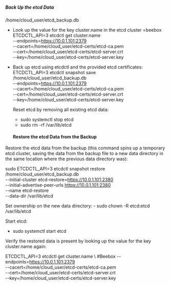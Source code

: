 ##### Back Up the etcd Data
/home/cloud_user/etcd_backup.db

- Look up the value for the key cluster.name in the etcd cluster =beebox
ETCDCTL_API=3 etcdctl get cluster.name \
  --endpoints=https://10.0.1.101:2379 \
  --cacert=/home/cloud_user/etcd-certs/etcd-ca.pem \
  --cert=/home/cloud_user/etcd-certs/etcd-server.crt \
  --key=/home/cloud_user/etcd-certs/etcd-server.key

- Back up etcd using etcdctl and the provided etcd certificates:
ETCDCTL_API=3 etcdctl snapshot save /home/cloud_user/etcd_backup.db \
  --endpoints=https://10.0.1.101:2379 \
  --cacert=/home/cloud_user/etcd-certs/etcd-ca.pem \
  --cert=/home/cloud_user/etcd-certs/etcd-server.crt \
  --key=/home/cloud_user/etcd-certs/etcd-server.key

  Reset etcd by removing all existing etcd data:
     - sudo systemctl stop etcd
     - sudo rm -rf /var/lib/etcd
 
  #### Restore the etcd Data from the Backup

Restore the etcd data from the backup (this command spins up a temporary etcd cluster, saving
the data from the backup file to a new data directory in the same location where the previous 
data directory was):

sudo ETCDCTL_API=3 etcdctl snapshot restore /home/cloud_user/etcd_backup.db \
  --initial-cluster etcd-restore=https://10.0.1.101:2380 \
  --initial-advertise-peer-urls https://10.0.1.101:2380 \
  --name etcd-restore \
  --data-dir /var/lib/etcd

Set ownership on the new data directory: 
      -  sudo chown -R etcd:etcd /var/lib/etcd

Start etcd: 
   -  sudo systemctl start etcd

Verify the restored data is present by looking up the value for the key cluster.name again:

ETCDCTL_API=3 etcdctl get cluster.name \   #Beebox
  --endpoints=https://10.0.1.101:2379 \
  --cacert=/home/cloud_user/etcd-certs/etcd-ca.pem \
  --cert=/home/cloud_user/etcd-certs/etcd-server.crt \
  --key=/home/cloud_user/etcd-certs/etcd-server.key   
  

  
